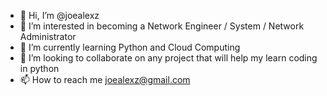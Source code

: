 - 👋 Hi, I’m @joealexz
- 👀 I’m interested in becoming a Network Engineer / System / Network Administrator
- 🌱 I’m currently learning Python and Cloud Computing 
- 💞️ I’m looking to collaborate on any project that will help my learn coding in python
- 📫 How to reach me joealexz@gmail.com

<!---
joealexz/joealexz is a ✨ special ✨ repository because its `README.md` (this file) appears on your GitHub profile.
You can click the Preview link to take a look at your changes.
--->
